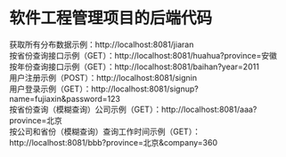 # 软件工程管理项目的后端代码  
获取所有分布数据示例：http://localhost:8081/jiaran  
按省份查询接口示例（GET）：http://localhost:8081/huahua?province=安徽   
按年份查询接口示例（GET）：http://localhost:8081/baihan?year=2011  
用户注册示例（POST）：http://localhost:8081/signin  
用户登录示例（GET）：http://localhost:8081/signup?name=fujiaxin&password=123  
按省份查询（模糊查询）公司示例（GET）：http://localhost:8081/aaa?province=北京  
按公司和省份（模糊查询）查询工作时间示例（GET）：http://localhost:8081/bbb?province=北京&company=360  
